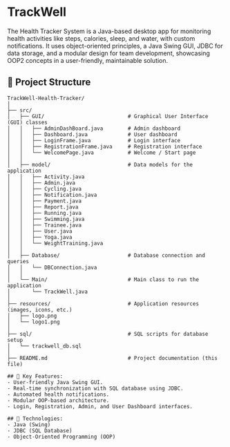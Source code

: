 # TrackWell
The Health Tracker System is a Java-based desktop app for monitoring health activities like steps, calories, sleep, and water, with custom notifications. It uses object-oriented principles, a Java Swing GUI, JDBC for data storage, and a modular design for team development, showcasing OOP2 concepts in a user-friendly, maintainable solution.

## 📂 Project Structure
```plaintext
TrackWell-Health-Tracker/
│
├── src/
│   ├── GUI/                           # Graphical User Interface (GUI) classes
│   │   ├── AdminDashBoard.java        # Admin dashboard
│   │   ├── Dashboard.java             # User dashboard
│   │   ├── LoginFrame.java            # Login interface
│   │   ├── RegistrationFrame.java     # Registration interface
│   │   └── WelcomePage.java           # Welcome / Start page
│   │
│   ├── model/                         # Data models for the application
│   │   ├── Activity.java
│   │   ├── Admin.java
│   │   ├── Cycling.java
│   │   ├── Notification.java
│   │   ├── Payment.java
│   │   ├── Report.java
│   │   ├── Running.java
│   │   ├── Swimming.java
│   │   ├── Trainee.java
│   │   ├── User.java
│   │   ├── Yoga.java
│   │   └── WeightTraining.java
│   │
│   ├── Database/                      # Database connection and queries
│   │   └── DBConnection.java
│   │
│   └── Main/                          # Main class to run the application
│       └── TrackWell.java
│
├── resources/                         # Application resources (images, icons, etc.)
│   ├── logo.png
│   └── logo1.png
│
├── sql/                               # SQL scripts for database setup
│   └── trackwell_db.sql
│
├── README.md                          # Project documentation (this file)

## 📌 Key Features:
- User-friendly Java Swing GUI.
- Real-time synchronization with SQL database using JDBC.
- Automated health notifications.
- Modular OOP-based architecture.
- Login, Registration, Admin, and User Dashboard interfaces.

## 💾 Technologies:
- Java (Swing)
- JDBC (SQL Database)
- Object-Oriented Programming (OOP)


